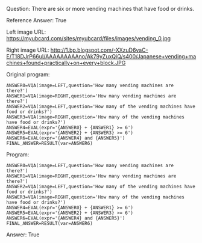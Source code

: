 Question: There are six or more vending machines that have food or drinks.

Reference Answer: True

Left image URL: https://myubcard.com/sites/myubcard/files/images/vending_0.jpg

Right image URL: http://1.bp.blogspot.com/-XXzuD6vaC-E/T18DJrP66uI/AAAAAAAAAno/Ak79yZuxQiQ/s400/Japanese+vending+machines+found+practically+on+every+block.JPG

Original program:

```
ANSWER0=VQA(image=LEFT,question='How many vending machines are there?')
ANSWER1=VQA(image=RIGHT,question='How many vending machines are there?')
ANSWER2=VQA(image=LEFT,question='How many of the vending machines have food or drinks?')
ANSWER3=VQA(image=RIGHT,question='How many of the vending machines have food or drinks?')
ANSWER4=EVAL(expr='{ANSWER0} + {ANSWER1} >= 6')
ANSWER5=EVAL(expr='{ANSWER2} + {ANSWER3} >= 6')
ANSWER6=EVAL(expr='{ANSWER4} and {ANSWER5}')
FINAL_ANSWER=RESULT(var=ANSWER6)
```
Program:

```
ANSWER0=VQA(image=LEFT,question='How many vending machines are there?')
ANSWER1=VQA(image=RIGHT,question='How many vending machines are there?')
ANSWER2=VQA(image=LEFT,question='How many of the vending machines have food or drinks?')
ANSWER3=VQA(image=RIGHT,question='How many of the vending machines have food or drinks?')
ANSWER4=EVAL(expr='{ANSWER0} + {ANSWER1} >= 6')
ANSWER5=EVAL(expr='{ANSWER2} + {ANSWER3} >= 6')
ANSWER6=EVAL(expr='{ANSWER4} and {ANSWER5}')
FINAL_ANSWER=RESULT(var=ANSWER6)
```
Answer: True

